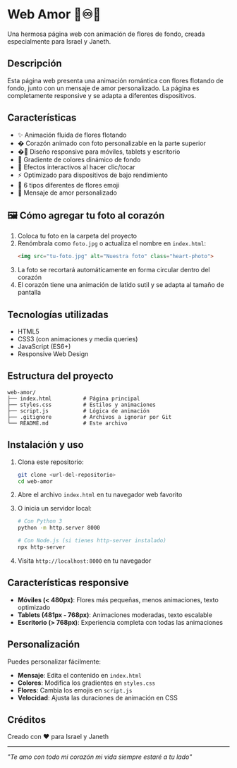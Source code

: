 # Web Amor 💍♾️💍

Una hermosa página web con animación de flores de fondo, creada especialmente para Israel y Janeth.

## Descripción

Esta página web presenta una animación romántica con flores flotando de fondo, junto con un mensaje de amor personalizado. La página es completamente responsive y se adapta a diferentes dispositivos.

## Características

- ✨ Animación fluida de flores flotando
- � Corazón animado con foto personalizable en la parte superior
- �📱 Diseño responsive para móviles, tablets y escritorio
- 🎨 Gradiente de colores dinámico de fondo
- 💫 Efectos interactivos al hacer clic/tocar
- ⚡ Optimizado para dispositivos de bajo rendimiento
- 🌸 6 tipos diferentes de flores emoji
- 💖 Mensaje de amor personalizado

## 🖼️ Cómo agregar tu foto al corazón

1. Coloca tu foto en la carpeta del proyecto
2. Renómbrala como `foto.jpg` o actualiza el nombre en `index.html`:
   ```html
   <img src="tu-foto.jpg" alt="Nuestra foto" class="heart-photo">
   ```
3. La foto se recortará automáticamente en forma circular dentro del corazón
4. El corazón tiene una animación de latido sutil y se adapta al tamaño de pantalla

## Tecnologías utilizadas

- HTML5
- CSS3 (con animaciones y media queries)
- JavaScript (ES6+)
- Responsive Web Design

## Estructura del proyecto

```
web-amor/
├── index.html          # Página principal
├── styles.css          # Estilos y animaciones
├── script.js           # Lógica de animación
├── .gitignore          # Archivos a ignorar por Git
└── README.md           # Este archivo
```

## Instalación y uso

1. Clona este repositorio:
   ```bash
   git clone <url-del-repositorio>
   cd web-amor
   ```

2. Abre el archivo `index.html` en tu navegador web favorito

3. O inicia un servidor local:
   ```bash
   # Con Python 3
   python -m http.server 8000
   
   # Con Node.js (si tienes http-server instalado)
   npx http-server
   ```

4. Visita `http://localhost:8000` en tu navegador

## Características responsive

- **Móviles (< 480px)**: Flores más pequeñas, menos animaciones, texto optimizado
- **Tablets (481px - 768px)**: Animaciones moderadas, texto escalable
- **Escritorio (> 768px)**: Experiencia completa con todas las animaciones

## Personalización

Puedes personalizar fácilmente:

- **Mensaje**: Edita el contenido en `index.html`
- **Colores**: Modifica los gradientes en `styles.css`
- **Flores**: Cambia los emojis en `script.js`
- **Velocidad**: Ajusta las duraciones de animación en CSS

## Créditos

Creado con ❤️ para Israel y Janeth

---

*"Te amo con todo mi corazón mi vida siempre estaré a tu lado"*